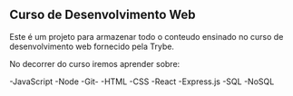 ## Curso de Desenvolvimento Web ##

Este é um projeto para armazenar todo o conteudo ensinado no curso de desenvolvimento web fornecido pela Trybe.

No decorrer do curso iremos aprender sobre:

-JavaScript
-Node
-Git-
-HTML
-CSS
-React
-Express.js
-SQL
-NoSQL
